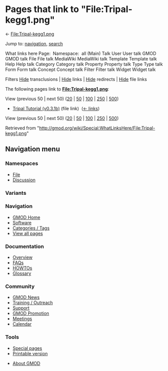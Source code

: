 <div id="mw-page-base" class="noprint">

</div>

<div id="mw-head-base" class="noprint">

</div>

<div id="content" class="mw-body" role="main">

<span id="top"></span>

<div id="mw-js-message" style="display:none;">

</div>



# <span dir="auto">Pages that link to "File:Tripal-kegg1.png"</span>

<div id="bodyContent">

<div id="contentSub">

←
[File:Tripal-kegg1.png](/wiki/File:Tripal-kegg1.png "File:Tripal-kegg1.png")

</div>

<div id="jump-to-nav" class="mw-jump">

Jump to: [navigation](#mw-navigation), [search](#p-search)

</div>

<div id="mw-content-text">

What links here Page:  Namespace:  all (Main) Talk User User talk GMOD
GMOD talk File File talk MediaWiki MediaWiki talk Template Template talk
Help Help talk Category Category talk Property Property talk Type Type
talk Form Form talk Concept Concept talk Filter Filter talk Widget
Widget talk

Filters
[Hide](/mediawiki/index.php?title=Special:WhatLinksHere/File:Tripal-kegg1.png&hidetrans=1 "Special:WhatLinksHere/File:Tripal-kegg1.png")
transclusions \|
[Hide](/mediawiki/index.php?title=Special:WhatLinksHere/File:Tripal-kegg1.png&hidelinks=1 "Special:WhatLinksHere/File:Tripal-kegg1.png")
links \|
[Hide](/mediawiki/index.php?title=Special:WhatLinksHere/File:Tripal-kegg1.png&hideredirs=1 "Special:WhatLinksHere/File:Tripal-kegg1.png")
redirects \|
[Hide](/mediawiki/index.php?title=Special:WhatLinksHere/File:Tripal-kegg1.png&hideimages=1 "Special:WhatLinksHere/File:Tripal-kegg1.png")
file links

The following pages link to
**[File:Tripal-kegg1.png](/wiki/File:Tripal-kegg1.png "File:Tripal-kegg1.png")**:

View (previous 50 \| next 50)
([20](/mediawiki/index.php?title=Special:WhatLinksHere/File:Tripal-kegg1.png&limit=20 "Special:WhatLinksHere/File:Tripal-kegg1.png")
\|
[50](/mediawiki/index.php?title=Special:WhatLinksHere/File:Tripal-kegg1.png&limit=50 "Special:WhatLinksHere/File:Tripal-kegg1.png")
\|
[100](/mediawiki/index.php?title=Special:WhatLinksHere/File:Tripal-kegg1.png&limit=100 "Special:WhatLinksHere/File:Tripal-kegg1.png")
\|
[250](/mediawiki/index.php?title=Special:WhatLinksHere/File:Tripal-kegg1.png&limit=250 "Special:WhatLinksHere/File:Tripal-kegg1.png")
\|
[500](/mediawiki/index.php?title=Special:WhatLinksHere/File:Tripal-kegg1.png&limit=500 "Special:WhatLinksHere/File:Tripal-kegg1.png"))

- [Tripal Tutorial
  (v0.3.1b)](/wiki/Tripal_Tutorial_(v0.3.1b) "Tripal Tutorial (v0.3.1b)")
  (file link) ‎ <span class="mw-whatlinkshere-tools">([←
  links](/mediawiki/index.php?title=Special:WhatLinksHere&target=Tripal+Tutorial+%28v0.3.1b%29 "Special:WhatLinksHere"))</span>

View (previous 50 \| next 50)
([20](/mediawiki/index.php?title=Special:WhatLinksHere/File:Tripal-kegg1.png&limit=20 "Special:WhatLinksHere/File:Tripal-kegg1.png")
\|
[50](/mediawiki/index.php?title=Special:WhatLinksHere/File:Tripal-kegg1.png&limit=50 "Special:WhatLinksHere/File:Tripal-kegg1.png")
\|
[100](/mediawiki/index.php?title=Special:WhatLinksHere/File:Tripal-kegg1.png&limit=100 "Special:WhatLinksHere/File:Tripal-kegg1.png")
\|
[250](/mediawiki/index.php?title=Special:WhatLinksHere/File:Tripal-kegg1.png&limit=250 "Special:WhatLinksHere/File:Tripal-kegg1.png")
\|
[500](/mediawiki/index.php?title=Special:WhatLinksHere/File:Tripal-kegg1.png&limit=500 "Special:WhatLinksHere/File:Tripal-kegg1.png"))

</div>

<div class="printfooter">

Retrieved from
"<http://gmod.org/wiki/Special:WhatLinksHere/File:Tripal-kegg1.png>"

</div>

<div id="catlinks" class="catlinks catlinks-allhidden">

</div>

<div class="visualClear">

</div>

</div>

</div>

<div id="mw-navigation">

## Navigation menu

<div id="mw-head">



<div id="left-navigation">

<div id="p-namespaces" class="vectorTabs" role="navigation"
aria-labelledby="p-namespaces-label">

### Namespaces

- <span id="ca-nstab-image"><a href="/wiki/File:Tripal-kegg1.png" accesskey="c"
  title="View the file page [c]">File</a></span>
- <span id="ca-talk"><a
  href="/mediawiki/index.php?title=File_talk:Tripal-kegg1.png&amp;action=edit&amp;redlink=1"
  accesskey="t"
  title="Discussion about the content page [t]">Discussion</a></span>

</div>

<div id="p-variants" class="vectorMenu emptyPortlet" role="navigation"
aria-labelledby="p-variants-label">

### 

### Variants[](#)

<div class="menu">

</div>

</div>

</div>





</div>

</div>

</div>

<div id="mw-panel">

<div id="p-logo" role="banner">

<a href="/wiki/Main_Page"
style="background-image: url(http://gmod.org/images/GMOD-cogs.png);"
title="Visit the main page"></a>

</div>

<div id="p-Navigation" class="portal" role="navigation"
aria-labelledby="p-Navigation-label">

### Navigation

<div class="body">

- <span id="n-GMOD-Home">[GMOD Home](/wiki/Main_Page)</span>
- <span id="n-Software">[Software](/wiki/GMOD_Components)</span>
- <span id="n-Categories-.2F-Tags">[Categories /
  Tags](/wiki/Categories)</span>
- <span id="n-View-all-pages">[View all
  pages](/wiki/Special:AllPages)</span>

</div>

</div>

<div id="p-Documentation" class="portal" role="navigation"
aria-labelledby="p-Documentation-label">

### Documentation

<div class="body">

- <span id="n-Overview">[Overview](/wiki/Overview)</span>
- <span id="n-FAQs">[FAQs](/wiki/Category:FAQ)</span>
- <span id="n-HOWTOs">[HOWTOs](/wiki/Category:HOWTO)</span>
- <span id="n-Glossary">[Glossary](/wiki/Glossary)</span>

</div>

</div>

<div id="p-Community" class="portal" role="navigation"
aria-labelledby="p-Community-label">

### Community

<div class="body">

- <span id="n-GMOD-News">[GMOD News](/wiki/GMOD_News)</span>
- <span id="n-Training-.2F-Outreach">[Training /
  Outreach](/wiki/Training_and_Outreach)</span>
- <span id="n-Support">[Support](/wiki/Support)</span>
- <span id="n-GMOD-Promotion">[GMOD
  Promotion](/wiki/GMOD_Promotion)</span>
- <span id="n-Meetings">[Meetings](/wiki/Meetings)</span>
- <span id="n-Calendar">[Calendar](/wiki/Calendar)</span>

</div>

</div>

<div id="p-tb" class="portal" role="navigation"
aria-labelledby="p-tb-label">

### Tools

<div class="body">

- <span id="t-specialpages"><a href="/wiki/Special:SpecialPages" accesskey="q"
  title="A list of all special pages [q]">Special pages</a></span>
- <span id="t-print"><a
  href="/mediawiki/index.php?title=Special:WhatLinksHere/File:Tripal-kegg1.png&amp;printable=yes"
  rel="alternate" accesskey="p"
  title="Printable version of this page [p]">Printable version</a></span>

</div>

</div>

</div>

</div>

<div id="footer" role="contentinfo">

- <span id="footer-places-about">[About
  GMOD](/wiki/GMOD:About "GMOD:About")</span>

<!-- -->






</div>
